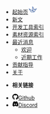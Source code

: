 * [起始页<img width='24' height='24' src="./_media/icon.png"/>](/ "远游舟")
* [新文](/新文/模块简介.md "新文")
* [开发工具索引](开发工具索引.md)
* [素材资源索引](素材资源索引.md)
* [最近消息]()
	- [欢迎](/最近消息/欢迎来到远游舟.md)
	- [近期工作](/最近消息/近期工作事宜.md)
* [贡献指导](/贡献指导.md)
* [关于](/关于/远游舟-简介.md "关于")

- **相关链接**
* [<img width='16' height='16' src="./_media/github.svg"/>Github](https://github.com/YuanyouZhou/YuanyouZhou)
* [<img width='16' height='16' src="./_media/discord.svg"/>Discord](https://discord.com/channels/1059865562257293352)